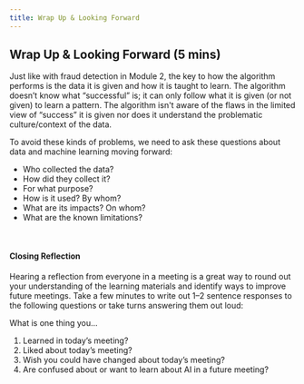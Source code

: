 ```yaml
---
title: Wrap Up & Looking Forward
--- 
```


## Wrap Up & Looking Forward (5 mins)

Just like with fraud detection in Module 2, the key to how the algorithm performs is the data it is given and how it is taught to learn. The algorithm doesn’t know what “successful” is; it can only follow what it is given (or not given) to learn a pattern. The algorithm isn't aware of the flaws in the limited view of “success” it is given nor does it understand the problematic culture/context of the data. 

To avoid these kinds of problems, we need to ask these questions about data and machine learning moving forward:
* Who collected the data? 
* How did they collect it?
* For what purpose?
* How is it used? By whom?
* What are its impacts? On whom?
* What are the known limitations?

<br>

#### Closing Reflection

Hearing a reflection from everyone in a meeting is a great way to round out your understanding of the learning materials and identify ways to improve future meetings. Take a few minutes to write out 1–2 sentence responses to the following questions or take turns answering them out loud: 

What is one thing you...					
1. Learned in today’s meeting?
1. Liked about today’s meeting? 
1. Wish you could have changed about today’s meeting? 
1. Are confused about or want to learn about AI in a future meeting?
